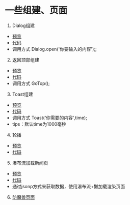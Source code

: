 # 一些组建、页面


1. Dialog组建
- [预览](https://wangyi3322.github.io/effect-set/dialog/dialog.html) 
- [代码](https://github.com/wangyi3322/effect-set/blob/master/dialog/dialog.js)
- 调用方式  Dialog.open('你要输入的内容');;


2. 返回顶部组建
- [预览](https://wangyi3322.github.io/effect-set/goTop/goTop.html) 
- [代码](https://github.com/wangyi3322/effect-set/blob/master/goTop/goTop.js)
- 调用方式   GoTop();

3. Toast组建
- [预览](https://wangyi3322.github.io/effect-set/toast/toast.html) 
- [代码](https://github.com/wangyi3322/effect-set/blob/master/toast/toast.js)
- 调用方式   Toast('你需要的内容',time); 
- tips：默认time为1000毫秒

4. 轮播
- [预览](https://wangyi3322.github.io/effect-set/carousel/carousel.html)
- [代码](https://github.com/wangyi3322/effect-set/blob/master/carousel/carousel.html)

5. 瀑布流加载新闻页
- [预览](https://wangyi3322.github.io/effect-set/news/news.html)
- [代码](https://github.com/wangyi3322/effect-set/tree/master/news)
- 通过jsonp方式来获取数据，使用瀑布流+懒加载渲染页面

6. [防魔兽页面](https://wangyi3322.github.io/effect-set/wow/index.html)

